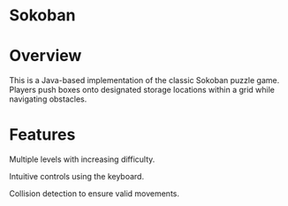 # Sokoban

# Overview
This is a Java-based implementation of the classic Sokoban puzzle game. Players push boxes onto designated storage locations within a grid while navigating obstacles.

# Features
Multiple levels with increasing difficulty.   

Intuitive controls using the keyboard.    

Collision detection to ensure valid movements.    

